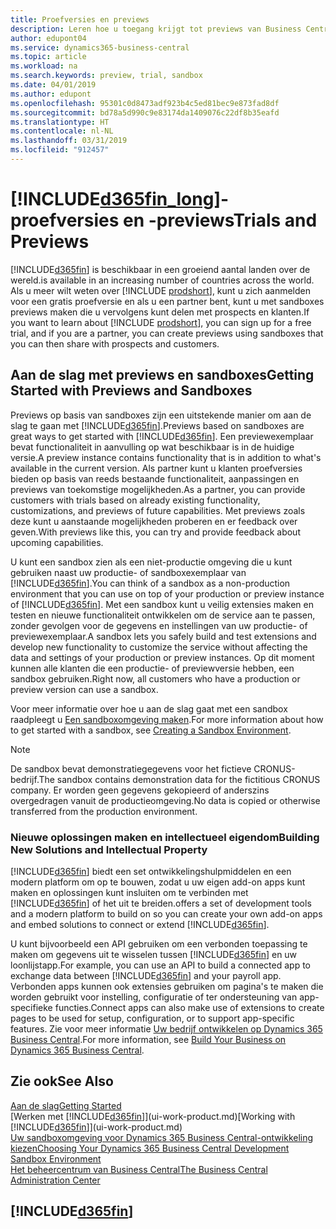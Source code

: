 ```yaml
---
title: Proefversies en previews
description: Leren hoe u toegang krijgt tot previews van Business Central.
author: edupont04
ms.service: dynamics365-business-central
ms.topic: article
ms.workload: na
ms.search.keywords: preview, trial, sandbox
ms.date: 04/01/2019
ms.author: edupont
ms.openlocfilehash: 95301c0d8473adf923b4c5ed81bec9e873fad8df
ms.sourcegitcommit: bd78a5d990c9e83174da1409076c22df8b35eafd
ms.translationtype: HT
ms.contentlocale: nl-NL
ms.lasthandoff: 03/31/2019
ms.locfileid: "912457"
---
```

# <a name="included365finlongincludesd365finlongmdmd-trials-and-previews"></a>[!INCLUDE[d365fin_long](includes/d365fin_long_md.md)]<span data-ttu-id="8a5c4-103">-proefversies en -previews</span><span class="sxs-lookup"><span data-stu-id="8a5c4-103">Trials and Previews</span></span>

[!INCLUDE[d365fin](includes/d365fin_md.md)] <span data-ttu-id="8a5c4-104">is beschikbaar in een groeiend aantal landen over de wereld.</span><span class="sxs-lookup"><span data-stu-id="8a5c4-104">is available in an increasing number of countries across the world.</span></span> <span data-ttu-id="8a5c4-105">Als u meer wilt weten over [!INCLUDE [prodshort](includes/prodshort.md)], kunt u zich aanmelden voor een gratis proefversie en als u een partner bent, kunt u met sandboxes previews maken die u vervolgens kunt delen met prospects en klanten.</span><span class="sxs-lookup"><span data-stu-id="8a5c4-105">If you want to learn about [!INCLUDE [prodshort](includes/prodshort.md)], you can sign up for a free trial, and if you are a partner, you can create previews using sandboxes that you can then share with prospects and customers.</span></span>  

## <a name="getting-started-with-previews-and-sandboxes"></a><span data-ttu-id="8a5c4-106">Aan de slag met previews en sandboxes</span><span class="sxs-lookup"><span data-stu-id="8a5c4-106">Getting Started with Previews and Sandboxes</span></span>

<span data-ttu-id="8a5c4-107">Previews op basis van sandboxes zijn een uitstekende manier om aan de slag te gaan met [!INCLUDE[d365fin](includes/d365fin_md.md)].</span><span class="sxs-lookup"><span data-stu-id="8a5c4-107">Previews based on sandboxes are great ways to get started with [!INCLUDE[d365fin](includes/d365fin_md.md)].</span></span> <span data-ttu-id="8a5c4-108">Een previewexemplaar bevat functionaliteit in aanvulling op wat beschikbaar is in de huidige versie.</span><span class="sxs-lookup"><span data-stu-id="8a5c4-108">A preview instance contains functionality that is in addition to what's available in the current version.</span></span> <span data-ttu-id="8a5c4-109">Als partner kunt u klanten proefversies bieden op basis van reeds bestaande functionaliteit, aanpassingen en previews van toekomstige mogelijkheden.</span><span class="sxs-lookup"><span data-stu-id="8a5c4-109">As a partner, you can provide customers with trials based on already existing functionality, customizations, and previews of future capabilities.</span></span> <span data-ttu-id="8a5c4-110">Met previews zoals deze kunt u aanstaande mogelijkheden proberen en er feedback over geven.</span><span class="sxs-lookup"><span data-stu-id="8a5c4-110">With previews like this, you can try and provide feedback about upcoming capabilities.</span></span>  

<!--To get started with a preview, go to [this page](https://go.microsoft.com/fwlink/?linkid=866045) and provide your work email address. To learn more about [!INCLUDE[d365fin](includes/d365fin_md.md)] and the capabilities it offers, refer to the documentation here on this site.-->

<span data-ttu-id="8a5c4-111">U kunt een sandbox zien als een niet-productie omgeving die u kunt gebruiken naast uw productie- of sandboxexemplaar van [!INCLUDE[d365fin](includes/d365fin_md.md)].</span><span class="sxs-lookup"><span data-stu-id="8a5c4-111">You can think of a sandbox as a non-production environment that you can use on top of your production or preview instance of [!INCLUDE[d365fin](includes/d365fin_md.md)].</span></span> <span data-ttu-id="8a5c4-112">Met een sandbox kunt u veilig extensies maken en testen en nieuwe functionaliteit ontwikkelen om de service aan te passen, zonder gevolgen voor de gegevens en instellingen van uw productie- of previewexemplaar.</span><span class="sxs-lookup"><span data-stu-id="8a5c4-112">A sandbox lets you safely build and test extensions and develop new functionality to customize the service without affecting the data and settings of your production or preview instances.</span></span> <span data-ttu-id="8a5c4-113">Op dit moment kunnen alle klanten die een productie- of previewversie hebben, een sandbox gebruiken.</span><span class="sxs-lookup"><span data-stu-id="8a5c4-113">Right now, all customers who have a production or preview version can use a sandbox.</span></span>

<span data-ttu-id="8a5c4-114">Voor meer informatie over hoe u aan de slag gaat met een sandbox raadpleegt u [Een sandboxomgeving maken](across-how-create-sandbox-environment.md).</span><span class="sxs-lookup"><span data-stu-id="8a5c4-114">For more information about how to get started with a sandbox, see [Creating a Sandbox Environment](across-how-create-sandbox-environment.md).</span></span>  

> [!NOTE]
> <span data-ttu-id="8a5c4-115">De sandbox bevat demonstratiegegevens voor het fictieve CRONUS-bedrijf.</span><span class="sxs-lookup"><span data-stu-id="8a5c4-115">The sandbox contains demonstration data for the fictitious CRONUS company.</span></span> <span data-ttu-id="8a5c4-116">Er worden geen gegevens gekopieerd of anderszins overgedragen vanuit de productieomgeving.</span><span class="sxs-lookup"><span data-stu-id="8a5c4-116">No data is copied or otherwise transferred from the production environment.</span></span>  

### <a name="building-new-solutions-and-intellectual-property"></a><span data-ttu-id="8a5c4-117">Nieuwe oplossingen maken en intellectueel eigendom</span><span class="sxs-lookup"><span data-stu-id="8a5c4-117">Building New Solutions and Intellectual Property</span></span>

[!INCLUDE[d365fin](includes/d365fin_md.md)] <span data-ttu-id="8a5c4-118">biedt een set ontwikkelingshulpmiddelen en een modern platform om op te bouwen, zodat u uw eigen add-on apps kunt maken en oplossingen kunt insluiten om te verbinden met [!INCLUDE[d365fin](includes/d365fin_md.md)] of het uit te breiden.</span><span class="sxs-lookup"><span data-stu-id="8a5c4-118">offers a set of development tools and a modern platform to build on so you can create your own add-on apps and embed solutions to connect or extend [!INCLUDE[d365fin](includes/d365fin_md.md)].</span></span>  

<span data-ttu-id="8a5c4-119">U kunt bijvoorbeeld een API gebruiken om een verbonden toepassing te maken om gegevens uit te wisselen tussen [!INCLUDE[d365fin](includes/d365fin_md.md)] en uw loonlijstapp.</span><span class="sxs-lookup"><span data-stu-id="8a5c4-119">For example, you can use an API to build a connected app to exchange data between [!INCLUDE[d365fin](includes/d365fin_md.md)] and your payroll app.</span></span> <span data-ttu-id="8a5c4-120">Verbonden apps kunnen ook extensies gebruiken om pagina's te maken die worden gebruikt voor instelling, configuratie of ter ondersteuning van app-specifieke functies.</span><span class="sxs-lookup"><span data-stu-id="8a5c4-120">Connect apps can also make use of extensions to create pages to be used for setup, configuration, or to support app-specific features.</span></span> <span data-ttu-id="8a5c4-121">Zie voor meer informatie [Uw bedrijf ontwikkelen op Dynamics 365 Business Central](/dynamics365/business-central/dev-itpro/developer/readiness/readiness-welcome).</span><span class="sxs-lookup"><span data-stu-id="8a5c4-121">For more information, see [Build Your Business on Dynamics 365 Business Central](/dynamics365/business-central/dev-itpro/developer/readiness/readiness-welcome).</span></span>

## <a name="see-also"></a><span data-ttu-id="8a5c4-122">Zie ook</span><span class="sxs-lookup"><span data-stu-id="8a5c4-122">See Also</span></span>

[<span data-ttu-id="8a5c4-123">Aan de slag</span><span class="sxs-lookup"><span data-stu-id="8a5c4-123">Getting Started</span></span>](product-get-started.md)  
<span data-ttu-id="8a5c4-124">[Werken met [!INCLUDE[d365fin](includes/d365fin_md.md)]](ui-work-product.md)</span><span class="sxs-lookup"><span data-stu-id="8a5c4-124">[Working with [!INCLUDE[d365fin](includes/d365fin_md.md)]](ui-work-product.md)</span></span>  
[<span data-ttu-id="8a5c4-125">Uw sandboxomgeving voor Dynamics 365 Business Central-ontwikkeling kiezen</span><span class="sxs-lookup"><span data-stu-id="8a5c4-125">Choosing Your Dynamics 365 Business Central Development Sandbox Environment</span></span>](/dynamics365/business-central/dev-itpro/developer/devenv-sandbox-overview)  
[<span data-ttu-id="8a5c4-126">Het beheercentrum van Business Central</span><span class="sxs-lookup"><span data-stu-id="8a5c4-126">The Business Central Administration Center</span></span>](/dynamics365/business-central/dev-itpro/administration/tenant-admin-center)  

## [!INCLUDE[d365fin](includes/free_trial_md.md)]  
